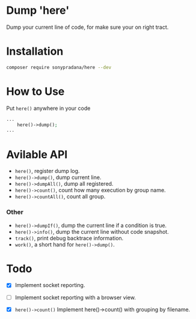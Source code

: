# Dump 'here'
Dump your current line of code, for make sure your on right tract.

# Installation
```bash
composer require sonypradana/here --dev
```
# How to Use
Put `here()` anywhere in your code
```php
...
    here()->dump();
...
```
# Avilable API
- `here()`, register dump log.
- `here()->dump()`, dump current line.
- `here()->dumpAll()`, dump all registered.
- `here()->count()`, count how many execution by group name.
- `here()->countAll()`, count all group.

### Other
- `here()->dumpIf()`, dump the current line if a condition is true.
- `here()->info()`, dump the current line without code snapshot.
- `track()`, print debug backtrace information.
- `work()`, a short hand for `here()->dump()`.

# Todo
- [X] Implement socket reporting.
- [ ] Implement socket reporting with a browser view.
- [X] `here()->count()` Implement here()->count() with grouping by filename.

